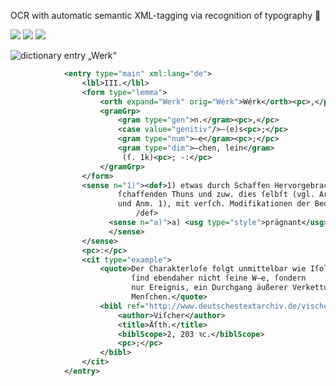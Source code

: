 OCR with automatic semantic XML-tagging via recognition of typography 🖖

![](https://img.shields.io/badge/license-CC%20BY--SA%204.0-brightgreen)
![](https://img.shields.io/github/last-commit/sgoettel/strelitz)
![](https://img.shields.io/twitter/follow/dwds_sgoettel?label=Follow&style=social)


![dictionary entry „Werk“](https://i.imgur.com/9Rzn4RK.jpg)

```xml
            <entry type="main" xml:lang="de">
                <lbl>III.</lbl>
                <form type="lemma">
                    <orth expand="Werk" orig="Wérk">Wérk</orth><pc>,</pc>
                    <gramGrp>
                        <gram type="gen">n.</gram><pc>,</pc>
                        <case value="genitiv"/>–(e)s<pc>;</pc>
                        <gram type="num">–e</gram><pc>;</pc> 
                        <gram type="dim">–chen, lein</gram>
                         (ſ. 1k)<pc>; -:</pc>
                    </gramGrp>
                </form>
                <sense n="1)"><def>1) etwas durch Schaffen Hervorgebrachtes, das Erzeugnis
                        ſchaffenden Thuns und zuw. dies ſelbſt (vgl. Arbeit 5
                        und Anm. 1), mit verſch. Modifikationen der Bed., z.B.:<
                            /def>
                      <sense n="a)">a) <usg type="style">prägnant</usg>
                      </sense>
                </sense>
                <pc>:</pc>
                <cit type="example">
                    <quote>Der Charakterloſe folgt unmittelbar wie Iſolani; ſeine Thaten (ſ. d. 1)
                           ſind ebendaher nicht ſeine W–e, ſondern
                           nur Ereignis, ein Durchgang äußerer Verkettungen durch einen
                           Menſchen.</quote>
                    <bibl ref="http://www.deutschestextarchiv.de/vischer_aesthetik0201_1847/215">
                        <author>Viſcher</author>
                        <title>Äſth.</title>
                        <biblScope>2, 203 ꝛc.</biblScope>
                        <pc>;</pc>
                    </bibl>
                </cit>
            </entry>
